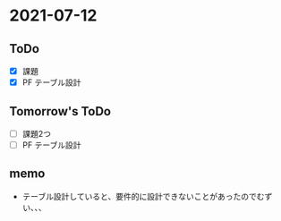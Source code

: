 # 2021-07-12

## ToDo
- [x] 課題
- [x] PF テーブル設計
## Tomorrow's ToDo
- [ ] 課題2つ
- [ ] PF テーブル設計
## memo
- テーブル設計していると、要件的に設計できないことがあったのでむずい、、、


